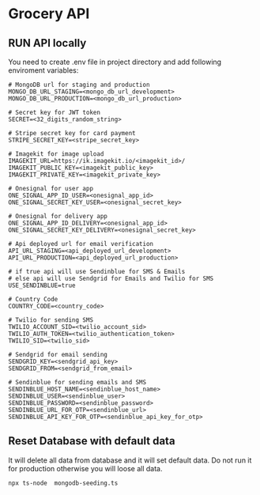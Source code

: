 # Grocery API

## RUN API locally
You need to create .env file in project directory and add following enviroment variables:

```
# MongoDB url for staging and production
MONGO_DB_URL_STAGING=<mongo_db_url_development>
MONGO_DB_URL_PRODUCTION=<mongo_db_url_production>

# Secret key for JWT token
SECRET=<32_digits_random_string>

# Stripe secret key for card payment
STRIPE_SECRET_KEY=<stripe_secret_key>

# Imagekit for image upload
IMAGEKIT_URL=https://ik.imagekit.io/<imagekit_id>/
IMAGEKIT_PUBLIC_KEY=<imagekit_public_key>
IMAGEKIT_PRIVATE_KEY=<imagekit_private_key>

# Onesignal for user app
ONE_SIGNAL_APP_ID_USER=<onesignal_app_id>
ONE_SIGNAL_SECRET_KEY_USER=<onesignal_secret_key>

# Onesignal for delivery app
ONE_SIGNAL_APP_ID_DELIVERY=<onesignal_app_id>
ONE_SIGNAL_SECRET_KEY_DELIVERY=<onesignal_secret_key>

# Api deployed url for email verification
API_URL_STAGING=<api_deployed_url_development>
API_URL_PRODUCTION=<api_deployed_url_production>

# if true api will use Sendinblue for SMS & Emails
# else api will use Sendgrid for Emails and Twilio for SMS 
USE_SENDINBLUE=true

# Country Code
COUNTRY_CODE=<country_code>

# Twilio for sending SMS 
TWILIO_ACCOUNT_SID=<twilio_account_sid>
TWILIO_AUTH_TOKEN=<twilio_authentication_token>
TWILIO_SID=<twilio_sid>

# Sendgrid for email sending
SENDGRID_KEY=<sendgrid_api_key>
SENDGRID_FROM=<sendgrid_from_email>

# Sendinblue for sending emails and SMS  
SENDINBLUE_HOST_NAME=<sendinblue_host_name>
SENDINBLUE_USER=<sendinblue_user>
SENDINBLUE_PASSWORD=<sendinblue_password>
SENDINBLUE_URL_FOR_OTP=<sendinblue_url>
SENDINBLUE_API_KEY_FOR_OTP=<sendinblue_api_key_for_otp>
```


## Reset Database with default data
It will delete all data from database and it will set default data.
Do not run it for production otherwise you will loose all data.

```npx ts-node  mongodb-seeding.ts```
